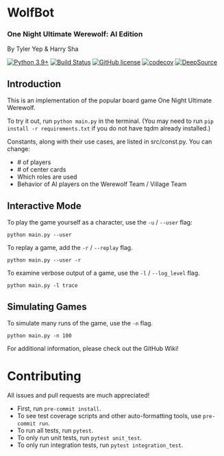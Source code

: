 # WolfBot
### One Night Ultimate Werewolf: AI Edition
By Tyler Yep & Harry Sha

[![Python 3.9+](https://img.shields.io/badge/python-3.9+-blue.svg)](https://www.python.org/downloads/release/python-390/)
[![Build Status](https://travis-ci.org/TylerYep/wolfbot.svg?branch=master)](https://travis-ci.org/TylerYep/wolfbot)
[![GitHub license](https://img.shields.io/github/license/TylerYep/wolfbot)](https://github.com/TylerYep/wolfbot/blob/master/LICENSE)
[![codecov](https://codecov.io/gh/TylerYep/wolfbot/branch/master/graph/badge.svg)](https://codecov.io/gh/TylerYep/wolfbot)
[![DeepSource](https://static.deepsource.io/deepsource-badge-light-mini.svg)](https://deepsource.io/gh/TylerYep/wolfbot/?ref=repository-badge)

## Introduction
This is an implementation of the popular board game One Night Ultimate Werewolf.

To try it out, run `python main.py` in the terminal.
(You may need to run `pip install -r requirements.txt` if you do not have tqdm already installed.)

Constants, along with their use cases, are listed in src/const.py. You can change:
- \# of players
- \# of center cards
- Which roles are used
- Behavior of AI players on the Werewolf Team / Village Team

## Interactive Mode
To play the game yourself as a character, use the `-u` / `--user` flag:
```
python main.py --user
```

To replay a game, add the `-r` / `--replay` flag.
```
python main.py --user -r
```

To examine verbose output of a game, use the `-l` / `--log_level` flag.
```
python main.py -l trace
```

## Simulating Games
To simulate many runs of the game, use the `-n` flag.
```
python main.py -n 100
```

For additional information, please check out the GitHub Wiki!


# Contributing
All issues and pull requests are much appreciated!

- First, run `pre-commit install`.
- To see test coverage scripts and other auto-formatting tools, use `pre-commit run`.
- To run all tests, run `pytest`.
- To only run unit tests, run `pytest unit_test`.
- To only run integration tests, run `pytest integration_test`.
